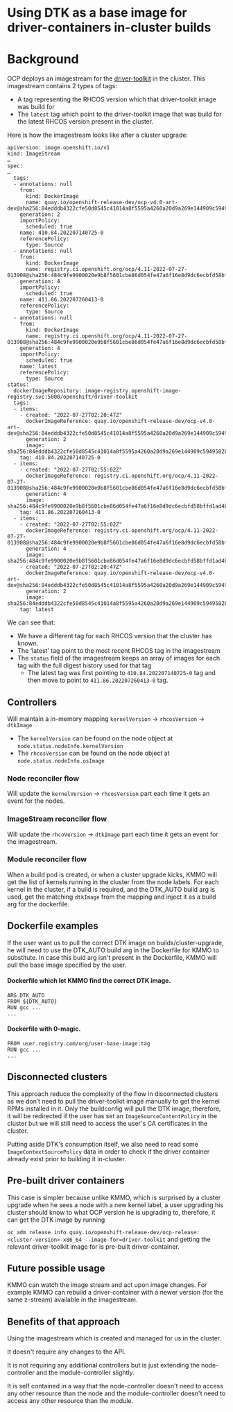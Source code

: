 # Using DTK as a base image for driver-containers in-cluster builds

# Background
OCP deploys an imagestream for the [driver-toolkit](https://github.com/openshift/driver-toolkit) in the cluster. This imagestream contains 2 types of tags:
* A tag representing the RHCOS version which that driver-toolkit image was build for
* The `latest` tag which point to the driver-toolkit image that was build for the latest RHCOS version present in the cluster.

Here is how the imagestream looks like after a cluster upgrade:
```
apiVersion: image.openshift.io/v1
kind: ImageStream
…
spec:
…
  tags:
  - annotations: null
    from:
      kind: DockerImage
      name: quay.io/openshift-release-dev/ocp-v4.0-art-dev@sha256:84edddb4322cfe50d8545c41014a8f5595a4260a20d9a269e144909c5949582b
    generation: 2
    importPolicy:
      scheduled: true
    name: 410.84.202207140725-0
    referencePolicy:
      type: Source
  - annotations: null
    from:
      kind: DockerImage
      name: registry.ci.openshift.org/ocp/4.11-2022-07-27-013908@sha256:484c9fe9900020e9b8f5601cbe86d054fe47a6f16e8d9dc6ecbfd58bffd1ad4b
    generation: 4
    importPolicy:
      scheduled: true
    name: 411.86.202207260413-0
    referencePolicy:
      type: Source
  - annotations: null
    from:
      kind: DockerImage
      name: registry.ci.openshift.org/ocp/4.11-2022-07-27-013908@sha256:484c9fe9900020e9b8f5601cbe86d054fe47a6f16e8d9dc6ecbfd58bffd1ad4b
    generation: 4
    importPolicy:
      scheduled: true
    name: latest
    referencePolicy:
      type: Source
status:
  dockerImageRepository: image-registry.openshift-image-registry.svc:5000/openshift/driver-toolkit
  tags:
  - items:
    - created: "2022-07-27T02:20:47Z"
      dockerImageReference: quay.io/openshift-release-dev/ocp-v4.0-art-dev@sha256:84edddb4322cfe50d8545c41014a8f5595a4260a20d9a269e144909c5949582b
      generation: 2
      image: sha256:84edddb4322cfe50d8545c41014a8f5595a4260a20d9a269e144909c5949582b
    tag: 410.84.202207140725-0
  - items:
    - created: "2022-07-27T02:55:02Z"
      dockerImageReference: registry.ci.openshift.org/ocp/4.11-2022-07-27-013908@sha256:484c9fe9900020e9b8f5601cbe86d054fe47a6f16e8d9dc6ecbfd58bffd1ad4b
      generation: 4
      image: sha256:484c9fe9900020e9b8f5601cbe86d054fe47a6f16e8d9dc6ecbfd58bffd1ad4b
    tag: 411.86.202207260413-0
  - items:
    - created: "2022-07-27T02:55:02Z"
      dockerImageReference: registry.ci.openshift.org/ocp/4.11-2022-07-27-013908@sha256:484c9fe9900020e9b8f5601cbe86d054fe47a6f16e8d9dc6ecbfd58bffd1ad4b
      generation: 4
      image: sha256:484c9fe9900020e9b8f5601cbe86d054fe47a6f16e8d9dc6ecbfd58bffd1ad4b
    - created: "2022-07-27T02:20:47Z"
      dockerImageReference: quay.io/openshift-release-dev/ocp-v4.0-art-dev@sha256:84edddb4322cfe50d8545c41014a8f5595a4260a20d9a269e144909c5949582b
      generation: 2
      image: sha256:84edddb4322cfe50d8545c41014a8f5595a4260a20d9a269e144909c5949582b
    tag: latest
```

We can see that:
* We have a different tag for each RHCOS version that the cluster has known.
* The ‘latest’ tag point to the most recent RHCOS tag in the imagestream
* The `status` field of the imagestream keeps an array of images for each tag with the full digest history used for that tag
    * The latest tag was first pointing to `410.84.202207140725-0` tag and then move to point to `411.86.202207260413-0` tag.

## Controllers
Will maintain a in-memory mapping `kernelVersion` -> `rhcosVersion` -> `dtkImage`
* The `kernelVersion` can be found on the node object at `node.status.nodeInfo.kernelVersion`
* The `rhcosVersion` can be found on the node object at `node.status.nodeInfo.osImage`

### Node reconciler flow
Will update the `kernelVersion` -> `rhcosVersion` part each time it gets an event for the nodes.

### ImageStream reconciler flow
Will update the `rhcoVersion` -> `dtkImage` part each time it gets an event for the imagestream.

### Module reconciler flow

When a build pod is created, or when a cluster upgrade kicks, KMMO will get the list of kernels running in the cluster from the node labels.
For each kernel in the cluster, if a build is required, and the DTK_AUTO build arg is used, get the matching `dtkImage` from the mapping
and inject it as a build arg for the dockerfile.

## Dockerfile examples
If the user want us to pull the correct DTK image on builds/cluster-upgrade, he will need to use the DTK_AUTO build arg in the Dockerfile for KMMO to substitute. In case this buid arg isn't present in the Dockerfile, KMMO will pull the base image specified by the user.

#### Dockerfile which let KMMO find the correct DTK image.
```
ARG DTK_AUTO
FROM ${DTK_AUTO}
RUN gcc ...
...
```

#### Dockerfile with 0-magic.
```
FROM user.registry.com/org/user-base-image:tag
RUN gcc ...
...
```

## Disconnected clusters
This approach reduce the complexity of the flow in disconnected clusters as we don’t need to pull the driver-toolkit image manually to get the kernel RPMs installed in it. Only the buildconfig will pull the DTK image, therefore, it will be redirected if the user has set an `ImageSourceContentPolicy` in the cluster but we will still need to access the user's CA certificates in the cluster.

Putting aside DTK's consumption itself, we also need to read some `ImageContextSourcePolicy` data in order to check if the driver container already exist prior to building it in-cluster.

## Pre-built driver containers

This case is simpler because unlike KMMO, which is surprised by a cluster upgrade when he sees a node with a new kernel label, a user upgrading his cluster should know to what OCP version he is upgrading to, therefore, it can get the DTK image by running

`oc adm release info quay.io/openshift-release-dev/ocp-release:<cluster-version>-x86_64 --image-for=driver-toolkit` and getting the relevant driver-toolkit image for is pre-built driver-container.

## Future possible usage
KMMO can watch the image stream and act upon image changes. For example KMMO can rebuild a driver-container with a newer version (for the same z-stream) available in the imagestream.

## Benefits of that approach
Using the imagestream which is created and managed for us in the cluster.

It doesn't require any changes to the API.

It is not requiring any additional controllers but is just extending the node-controller and the module-controller slightly.

It is self contained in a way that the node-controller doesn't need to access any other resource than the node and the module-controller doesn't need to access any other resource than the module.
